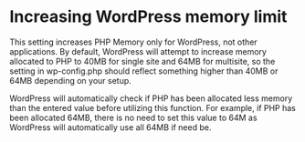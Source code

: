 # Increasing WordPress memory limit

This setting increases PHP Memory only for WordPress, not other applications. By default, WordPress will attempt to increase memory allocated to PHP to 40MB for single site and 64MB for multisite, so the setting in wp-config.php should reflect something higher than 40MB or 64MB depending on your setup.

WordPress will automatically check if PHP has been allocated less memory than the entered value before utilizing this function. For example, if PHP has been allocated 64MB, there is no need to set this value to 64M as WordPress will automatically use all 64MB if need be.
